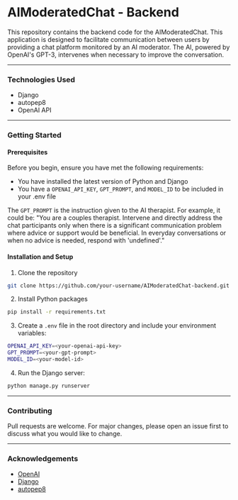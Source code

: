 # AIModeratedChat - Backend

This repository contains the backend code for the AIModeratedChat. This application is designed to facilitate communication between users by providing a chat platform monitored by an AI moderator. The AI, powered by OpenAI's GPT-3, intervenes when necessary to improve the conversation.

---

### Technologies Used

- Django
- autopep8
- OpenAI API

---

### Getting Started

#### Prerequisites

Before you begin, ensure you have met the following requirements:

- You have installed the latest version of Python and Django
- You have a `OPENAI_API_KEY`, `GPT_PROMPT`, and `MODEL_ID` to be included in your .env file

The `GPT_PROMPT` is the instruction given to the AI therapist. For example, it could be: "You are a couples therapist. Intervene and directly address the chat participants only when there is a significant communication problem where advice or support would be beneficial. In everyday conversations or when no advice is needed, respond with 'undefined'."

#### Installation and Setup

1. Clone the repository

```bash
git clone https://github.com/your-username/AIModeratedChat-backend.git
```

2. Install Python packages

```bash
pip install -r requirements.txt
```

3. Create a `.env` file in the root directory and include your environment variables:

```bash
OPENAI_API_KEY=<your-openai-api-key>
GPT_PROMPT=<your-gpt-prompt>
MODEL_ID=<your-model-id>
```

4. Run the Django server:

```bash
python manage.py runserver
```

---

### Contributing

Pull requests are welcome. For major changes, please open an issue first to discuss what you would like to change.

---

### Acknowledgements

- [OpenAI](https://openai.com/)
- [Django](https://www.djangoproject.com/)
- [autopep8](https://pypi.org/project/autopep8/)
